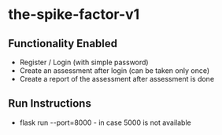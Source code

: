 # the-spike-factor-v1

## Functionality Enabled
- Register / Login (with simple password)
- Create an assessment after login (can be taken only once)
- Create a report of the assessment after assessment is done

## Run Instructions
- flask run --port=8000 - in case 5000 is not available
